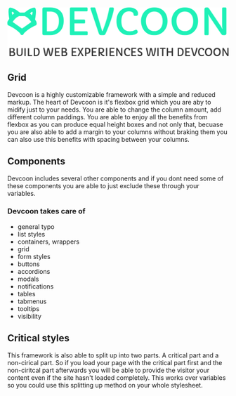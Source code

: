 # ![Devcoon](https://raw.githubusercontent.com/ChidVanid/Devcoon/master/doc/logo-black.png)

## Grid
Devcoon is a highly customizable framework with a simple and reduced markup. The heart of Devcoon is it's flexbox grid which you are aby to midify just to your needs. You are able to change the column amount, add different column paddings. You are able to enjoy all the benefits from flexbox as you can produce equal height boxes and not only that, becuase you are also able to add a margin to your columns without braking them you can also use this benefits with spacing between your columns.

## Components
Devcoon includes several other components and if you dont need some of these components you are able to just exclude these through your variables.

### Devcoon takes care of
- general typo
- list styles
- containers, wrappers
- grid
- form styles
- buttons
- accordions
- modals
- notifications
- tables
- tabmenus
- tooltips
- visibility

## Critical styles
This framework is also able to split up into two parts. A critical part and a non-cirical part. So if you load your page with the critical part first and the non-ciritcal part afterwards you will be able to provide the visitor your content even if the site hasn't loaded completely. This works over variables so you could use this splitting up method on your whole stylesheet.

